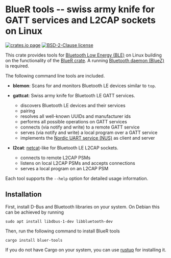 BlueR tools -- swiss army knife for GATT services and L2CAP sockets on Linux
============================================================================

[![crates.io page](https://img.shields.io/crates/v/bluer-tools)](https://crates.io/crates/bluer-tools)
[![BSD-2-Clause license](https://img.shields.io/crates/l/bluer-tools)](https://raw.githubusercontent.com/bluez/bluer/master/LICENSE)

This crate provides tools for [Bluetooth Low Energy (BLE)] on Linux building on the functionality of the [BlueR crate].
A running [Bluetooth daemon (BlueZ)] is required.

The following command line tools are included.

  - **blemon**: Scans for and monitors Bluetooth LE devices similar to `top`.

  - **gattcat**: Swiss army knife for Bluetooth LE GATT services.
    - discovers Bluetooth LE devices and their services
    - pairing
    - resolves all well-known UUIDs and manufacturer ids
    - performs all possible operations on GATT services
    - connects (via notify and write) to a remote GATT service
    - serves (via notify and write) a local program over a GATT service
    - implements the [Nordic UART service (NUS)] as client and server

  - **l2cat**: [netcat]-like for Bluetooth LE L2CAP sockets.
    - connects to remote L2CAP PSMs
    - listens on local L2CAP PSMs and accepts connections
    - serves a local program on an L2CAP PSM

Each tool supports the `--help` option for detailed usage information.

[Bluetooth Low Energy (BLE)]: https://en.wikipedia.org/wiki/Bluetooth_Low_Energy
[BlueR crate]: https://crates.io/crates/bluer
[Nordic UART service (NUS)]: https://developer.nordicsemi.com/nRF_Connect_SDK/doc/latest/nrf/include/bluetooth/services/nus.html
[netcat]: https://sectools.org/tool/netcat/
[Bluetooth daemon (BlueZ)]: http://www.bluez.org/

Installation
------------

First, install D-Bus and Bluetooth libraries on your system.
On Debian this can be achieved by running

    sudo apt install libdbus-1-dev libbluetooth-dev

Then, run the following command to install BlueR tools

    cargo install bluer-tools

If you do not have Cargo on your system, you can use [rustup] for installing it.

[rustup]: https://rustup.rs/
